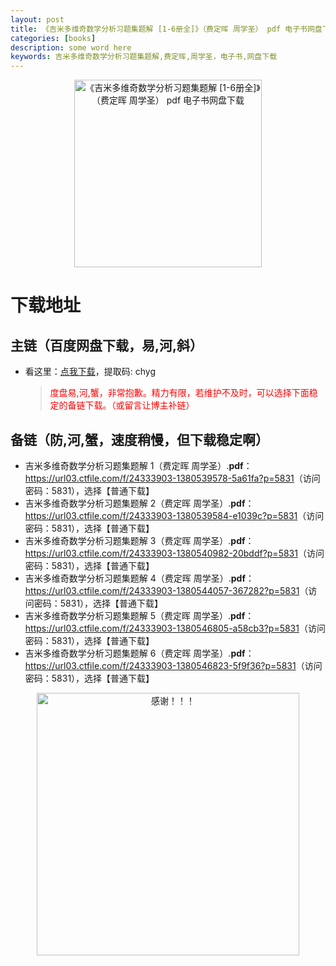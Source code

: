 ```yaml
---
layout: post
title: 《吉米多维奇数学分析习题集题解 [1-6册全]》（费定晖 周学圣） pdf 电子书网盘下载
categories: [books]
description: some word here
keywords: 吉米多维奇数学分析习题集题解,费定晖,周学圣，电子书,网盘下载
---
```


<div align="center"><img src="https://qweree.cn/wp-content/uploads/2024/10/jmdwqsxfxxtjtj-tuya.jpg" alt="《吉米多维奇数学分析习题集题解 [1-6册全]》（费定晖 周学圣） pdf 电子书网盘下载" width="300px" height="auto"></div>

# 下载地址

## 主链（百度网盘下载，易,河,斜）

- 看这里：[点我下载](https://pan.baidu.com/s/1iMXUbSbtZQZjDcqDmnWUyw?pwd=chyg)，提取码: chyg

  > <p style="color:red" >度盘易,河,蟹，非常抱歉。精力有限，若维护不及时，可以选择下面稳定的备链下载。（或留言让博主补链）</p>

## 备链（防,河,蟹，速度稍慢，但下载稳定啊）

- 吉米多维奇数学分析习题集题解 1（费定晖 周学圣）.**pdf**：<https://url03.ctfile.com/f/24333903-1380539578-5a61fa?p=5831>（访问密码：5831），选择【普通下载】
- 吉米多维奇数学分析习题集题解 2（费定晖 周学圣）.**pdf**：<https://url03.ctfile.com/f/24333903-1380539584-e1039c?p=5831>（访问密码：5831），选择【普通下载】
- 吉米多维奇数学分析习题集题解 3（费定晖 周学圣）.**pdf**：<https://url03.ctfile.com/f/24333903-1380540982-20bddf?p=5831>（访问密码：5831），选择【普通下载】
- 吉米多维奇数学分析习题集题解 4（费定晖 周学圣）.**pdf**：<https://url03.ctfile.com/f/24333903-1380544057-367282?p=5831>（访问密码：5831），选择【普通下载】
- 吉米多维奇数学分析习题集题解 5（费定晖 周学圣）.**pdf**：<https://url03.ctfile.com/f/24333903-1380546805-a58cb3?p=5831>（访问密码：5831），选择【普通下载】
- 吉米多维奇数学分析习题集题解 6（费定晖 周学圣）.**pdf**：<https://url03.ctfile.com/f/24333903-1380546823-5f9f36?p=5831>（访问密码：5831），选择【普通下载】

<div align="center"><img src="https://pic.imgdb.cn/item/661246bf68eb935713c7f81c.gif" alt="感谢！！！" width="420px" height="auto"/></div>
